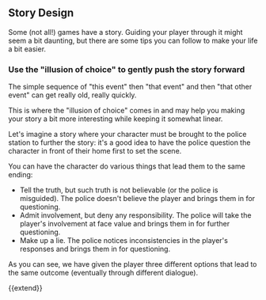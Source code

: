 Story Design
------------

Some (not all!) games have a story. Guiding your player through it might seem a bit daunting, but there are some tips you can follow to make your life a bit easier.

### Use the "illusion of choice" to gently push the story forward

The simple sequence of "this event" then "that event" and then "that other event" can get really old, really quickly.

This is where the "illusion of choice" comes in and may help you making your story a bit more interesting while keeping it somewhat linear.

Let's imagine a story where your character must be brought to the police station to further the story: it's a good idea to have the police question the character in front of their home first to set the scene.

You can have the character do various things that lead them to the same ending:

- Tell the truth, but such truth is not believable (or the police is misguided). The police doesn't believe the player and brings them in for questioning.
- Admit involvement, but deny any responsibility. The police will take the player's involvement at face value and brings them in for further questioning.
- Make up a lie. The police notices inconsistencies in the player's responses and brings them in for questioning.

As you can see, we have given the player three different options that lead to the same outcome (eventually through different dialogue).

{{extend}}
